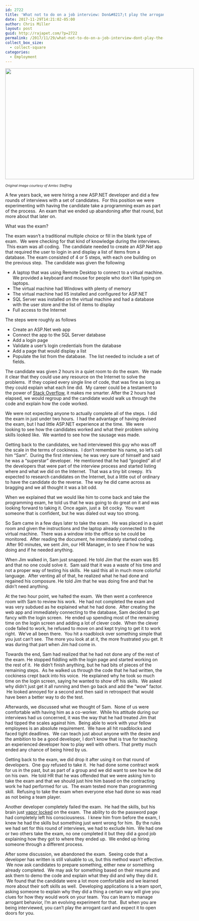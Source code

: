 ```yaml
---
id: 2722
title: 'What not to do on a job interview: Don&#8217;t play the arrogant card'
date: 2017-11-29T14:21:02-05:00
author: Chris Miller
layout: post
guid: http://rajapet.com/?p=2722
permalink: /2017/11/29/what-not-to-do-on-a-job-interview-dont-play-the-arrogant-card/
collect_box_size:
  - collect-square
categories:
  - Employment
---
```

<div style="width: 610px" class="wp-caption alignnone">
  <a href="http://amtec.us.com/creative-commons"><img loading="lazy" class="size-medium" src="https://i0.wp.com/photos.smugmug.com/photos/i-T9TJ6Pr/1/18726755/M/i-T9TJ6Pr-M.png?resize=600%2C352&#038;ssl=1" width="600" height="352"  /></a>
  
  <p class="wp-caption-text">
    <span style="font-size: 8pt;"><em>Original image courtesy of Amtec Staffing</em></span>
  </p>
</div>

A few years back, we were hiring a new ASP.NET developer and did a few rounds of interviews with a set of candidates.  For this position we were experimenting with having the candidate take a programming exam as part of the process.  An exam that we ended up abandoning after that round, but more about that later on.

What was the exam?

The exam wasn&#8217;t a traditional multiple choice or fill in the blank type of exam.  We were checking for that kind of knowledge during the interviews.  This exam was all coding.  The candidate needed to create an ASP.Net app that required the user to login in and display a list of items from a database. The exam consisted of 4 or 5 steps, with each one building on the previous step.  The candidate was given the following

  * A laptop that was using Remote Desktop to connect to a virtual machine. We provided a keyboard and mouse for people who don&#8217;t like typing on laptops.
  * The virtual machine had Windows with plenty of memory
  * The virtual machine had IIS installed and configured for ASP.NET
  * SQL Server was installed on the virtual machine and had a database with the user store and the list of items to display
  * Full access to the Internet

The steps were roughly as follows

  * Create an ASP.Net web app
  * Connect the app to the SQL Server database
  * Add a login page
  * Validate a user&#8217;s login credentials from the database
  * Add a page that would display a list
  * Populate the list from the database.  The list needed to include a set of fields.

The candidate was given 2 hours in a quiet room to do the exam.  We made it clear that they could use any resource on the Internet to solve the problems.  If they copied every single line of code, that was fine as long as they could explain what each line did.  My career could be a testament to the power of [Stack Overflow](https://stackoverflow.com/users/206/chris-miller), it makes me smarter. After the 2 hours had elapsed, we would regroup and the candidate would walk us through the code and explain how the code worked.

We were not expecting anyone to actually complete all of the steps.  I did the exam in just under two hours.  I had the advantage of having devised the exam, but I had little ASP.NET experience at the time.  We were looking to see how the candidates worked and what their problem solving skills looked like.  We wanted to see how the sausage was made.

Getting back to the candidates, we had interviewed this guy who was off the scale in the terms of cockiness.  I don&#8217;t remember his name, so let&#8217;s call him &#8220;Sam&#8221;.  During the first interview, he was very sure of himself and said he was a &#8220;superstar&#8221; developer.  He mentioned that he had &#8220;googled&#8221; all of the developers that were part of the interview process and started listing where and what we did on the Internet.  That was a tiny bit creepy.  It&#8217;s expected to research candidates on the Internet, but a little out of ordinary to have the candidate do the reverse.  The way he did came across as bragging and we all thought it was a bit odd.

When we explained that we would like him to come back and take the programming exam, he told us that he was going to do great on it and was looking forward to taking it. Once again, just a  bit cocky.  You want someone that is confident, but he was dialed out way too strong.

So Sam came in a few days later to take the exam.  He was placed in a quiet room and given the instructions and the laptop already connected to the virtual machine.  There was a window into the office so he could be monitored.  After reading the document, he immediately started coding.  After 90 minutes, we sent Jim, our HR Manager, in to see if how he was doing and if he needed anything.

When Jim walked in, Sam just snapped. He told Jim that the exam was BS and that no one could solve it.  Sam said that it was a waste of his time and not a proper way of testing his skills.  He said this all in much more colorful language.  After venting all of that, he realized what he had done and regained his composure. He told Jim that he was doing fine and that he didn&#8217;t need anything.

At the two hour point, we halted the exam.  We then went a conference room with Sam to review his work.  He had not completed the exam and was very subdued as he explained what he had done.  After creating the web app and immediately connecting to the database, Sam decided to get fancy with the login screen.  He ended up spending most of the remaining time on the login screen and adding a lot of clever code.  When the clever code failed to work, he refused to move on and kept trying to get it to work right.  We&#8217;ve all been there.  You hit a roadblock over something simple that you just can&#8217;t see.  The more you look at at it, the more frustrated you get. It was during that part when Jim had come in.

Towards the end, Sam had realized that he had not done any of the rest of the exam. He stopped fiddling with the login page and started working on the rest of it.  He didn&#8217;t finish anything, but he had bits of pieces of the remaining steps.  As he walked us through the code that he had written, the cockiness crept back into his voice.  He explained why he took so much time on the login screen, saying he wanted to show off his skills.  We asked why didn&#8217;t just get it all running and then go back and add the &#8220;wow&#8221; factor.  He looked annoyed for a second and then said in retrospect that would have been a better way to do the test.

Afterwards, we discussed what we thought of Sam.  None of us were comfortable with having him as a co-worker.  While his attitude during our interviews had us concerned, it was the way that he had treated Jim that had tipped the scales against him.  Being able to work with your fellow employees is an absolute requirement.  We have all hit roadblocks and faced tight deadlines.  We can teach just about anyone with the desire and the ambition to be a good developer, I don&#8217;t know that is true for teaching an experienced developer how to play well with others. That pretty much ended any chance of being hired by us.

Getting back to the exam, we did drop it after using it on that round of developers.  One guy refused to take it.  He had done some contract work for us in the past, but as part of a group and we did want to see how he did on his own.  He told HR that he was offended that we were asking him to take the exam and that we should just hire him based on the contracting work he had performed for us.  The exam tested more than programming skill.  Refusing to take the exam when everyone else had done so was read as not being a team player.

Another developer completely failed the exam.  He had the skills, but his brain just [vapor locked](http://www.onallcylinders.com/2015/08/07/ask-away-with-jeff-smith-understanding-vapor-lock-and-how-you-can-fix-it/) on the exam.  The ability to do the password page had completely left his consciousness.  I knew him from before the exam, I knew he had the skills but something just went wrong for him.  By the rules we had set for this round of interviews, we had to exclude him.  We had one or two others take the exam, no one completed it but they did a good job explaining how they got to where they ended up.  We ended up hiring someone through a different process.

After some discussion, we abandoned the exam.  Seeing code that a developer has written is still valuable to us, but this method wasn&#8217;t effective.  We now ask candidates to prepare something, either new or something already completed.  We may ask for something based on their resume and ask them to demo the code and explain what they did and why they did it.  We found that the candidate were a lot more comfortable and we learned more about their soft skills as well.  Developing applications is a team sport, asking someone to explain why they did a thing a certain way will give you clues for how they would work on your team.  You can learn to manage arrogant behavior, I&#8217;m an evolving experiment for that.  But when you are being interviewed, you can&#8217;t play the arrogant card and expect it to open doors for you.